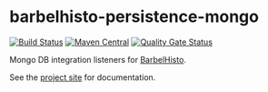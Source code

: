 # barbelhisto-persistence-mongo
[![Build Status](https://travis-ci.org/projectbarbel/barbelhisto-persistence-mongo.svg?branch=master)](https://travis-ci.org/projectbarbel/barbelhisto-persistence-mongo)
[![Maven Central](https://img.shields.io/maven-central/v/org.projectbarbel/barbelhisto-persistence-mongo.svg)](https://search.maven.org/search?q=a:barbelhisto-persistence-mongo)
[![Quality Gate Status](https://sonarcloud.io/api/project_badges/measure?project=org.projectbarbel%3Abarbelhisto-persistence-mongo&metric=alert_status)](https://sonarcloud.io/dashboard?id=org.projectbarbel%3Abarbelhisto-persistence-mongo)

Mongo DB integration listeners for [BarbelHisto](https://github.com/projectbarbel/barbelhisto-core).

See the [project site](http://www.projectbarbel.org/docs/mongo) for documentation.
